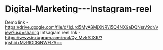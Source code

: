 # Digital-Marketing---Instagram-reel
Demo link - https://drive.google.com/file/d/1gLrd5MyAGMjXNRVi5Q4NXGaDQNsrV9dr/view?usp=sharing
Intsagram reel link - https://www.instagram.com/reel/Cy_MvkfClXE/?igshid=MzRlODBiNWFlZA==
